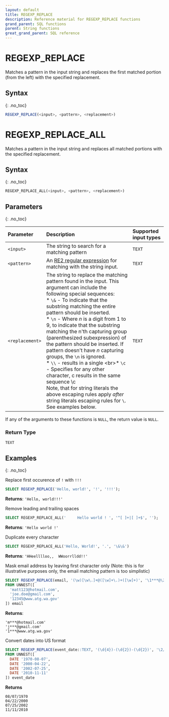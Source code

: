 ```yaml
---
layout: default
title: REGEXP_REPLACE
description: Reference material for REGEXP_REPLACE functions
grand_parent: SQL functions
parent: String functions
great_grand_parent: SQL reference
---
```


# REGEXP\_REPLACE

Matches a pattern in the input string and replaces the first matched portion (from the left) with the specified replacement. 

## Syntax
{: .no_toc}

```sql
REGEXP_REPLACE(<input>, <pattern>, <replacement>)
```

# REGEXP\_REPLACE\_ALL

Matches a pattern in the input string and replaces all matched portions with the specified replacement. 

## Syntax
{: .no_toc}

```sql
REGEXP_REPLACE_ALL(<input>, <pattern>, <replacement>)
```

## Parameters
{: .no_toc}

| Parameter | Description                         |Supported input types |
| :--------- | :----------------------------------- | :---------------------|
| `<input>` | The string to search for a matching pattern  | `TEXT` |
| `<pattern>` | An [RE2 regular expression](https://github.com/google/re2/wiki/Syntax) for matching with the string input. | `TEXT` |
| `<replacement>` | The string to replace the matching pattern found in the input. This argument can include the following special sequences: <br>* `\&` - To indicate that the substring matching the entire pattern should be inserted.<br>* `\n` - Where *n* is a digit from 1 to 9, to indicate that the substring matching the n'th capturing group (parenthesized subexpression) of the pattern should be inserted. If pattern doesn't have *n* capturing groups, the `\n` is ignored.<br>* `\\` - results in a single \<br>* `\c` - Specifies for any other character, c results in the same sequence \c<br> Note, that for string literals the above escaping rules apply *after* string literals escaping rules for `\`. See examples below. |  `TEXT` |

If any of the arguments to these functions is `NULL`, the return value is `NULL`.

### Return Type
`TEXT`

## Examples
{: .no_toc}

Replace first occurence of `!` with `!!!`

```sql
SELECT REGEXP_REPLACE('Hello, world!', '!', '!!!');
```
**Returns**: `'Hello, world!!!'`

Remove leading and trailing spaces

```sql
SELECT REGEXP_REPLACE_ALL('     Hello world ! ', '^[ ]+|[ ]+$', '');
```
**Returns**: `'Hello world !'`

Duplicate every character

```sql
SELECT REGEXP_REPLACE_ALL('Hello, World!', '.', '\&\&')
```

**Returns**: `'HHeelllloo,,  WWoorrlldd!!'`


Mask email address by leaving first character only (Note: this is for illustrative purposes only, the email matching pattern is too simplistic)

```sql
SELECT REGEXP_REPLACE(email, '(\w)[\w\.]+@([\w]+\.)+([\w]+)', '\1***@\2\3')
FROM UNNEST([
  'matt123@hotmail.com',
  'joe.doe@gmail.com',
  '12345@www.atg.wa.gov'
]) email
```

**Returns**:
```
'm***@hotmail.com'
'j***@gmail.com'
'1***@www.atg.wa.gov'
```

Convert dates into US format

```sql
SELECT REGEXP_REPLACE(event_date::TEXT, '(\d{4})-(\d{2})-(\d{2})', '\2/\3/\1')
FROM UNNEST([
  DATE '1970-08-07',
  DATE '2000-04-22',
  DATE '2002-07-25',
  DATE '2010-11-11'
]) event_date
```

**Returns**
```
08/07/1970
04/22/2000
07/25/2002
11/11/2010
```

